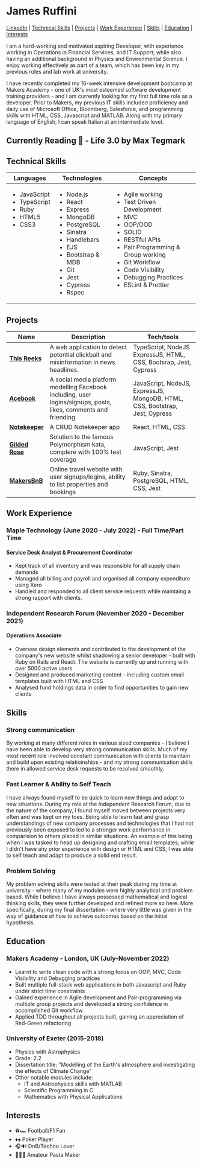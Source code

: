 # James Ruffini

[LinkedIn](https://www.linkedin.com/in/james-ruffini-5281b016b/) | [Technical Skills](technical-skills) | [Projects](#projects) | [Work Experience](#work-experience) | [Skills](#skills) | [Education](#education) | [Interests](#interests)

I am a hard-working and motivated aspiring Developer, with experience working in Operations in Financial Services, and IT Support; while also having an additional background in Physics and Environmental Science. I enjoy working effectively as part of a team, which has been key in my previous roles and lab work at university.

I have recently completed my 16-week intensive development bootcamp at Makers Academy - one of UK's most esteemed software development training providers - and I am currently looking for my first full time role as a developer. Prior to Makers, my previous IT skills included proficiency and daily use of Microsoft Office, Bloomberg, Salesforce, and programming skills with HTML, CSS, Javascript and MATLAB. Along with my primary language of English, I can speak Italian at an intermediate level.

## Currently Reading 📖 - Life 3.0 by Max Tegmark

## Technical Skills

<table>
  <thead>
    <tr>
      <th>Languages</th>
      <th>Technologies</th>
      <th>Concepts</th>
    </tr>
  </thead>
  <tbody>
    <tr VALIGN=TOP>
      <td>
        <ul>
          <li>JavaScript</li>
          <li>TypeScript</li>
          <li>Ruby</li>
          <li>HTML5</li>
          <li>CSS3</li>
        </ul>
      </td>
      <td>
        <ul>
          <li>Node.js</li>
          <li>React</li>
          <li>Express</li>
          <li>MongoDB</li>
          <li>PostgreSQL</li>
          <li>Sinatra</li>
          <li>Handlebars</li>
          <li>EJS</li>
          <li>Bootstrap & MDB</li>
          <li>Git</li>
          <li>Jest</li>
          <li>Cypress</li>
          <li>Rspec</li>
        </ul>
      </td>
      <td>
        <ul>
          <li>Agile working</li>
          <li>Test Driven Development</li>
          <li>MVC</li>
          <li>OOP/OOD</li>
          <li>SOLID</li>
          <li>RESTful APIs</li>
          <li>Pair Programming & Group working</li>
          <li>Git Workflow</li>
          <li>Code Visibility</li>
          <li>Debugging Practices</li>
          <li>ESLint & Prettier</li>
        </ul>
      </td>
    </tr>
  </tbody>
</table>


## Projects

| Name                                                        | Description                                              | Tech/tools        |
| ----------------------------------------------------------- | -------------------------------------------------------- | ----------------- |
| [**This Reeks**](https://github.com/iniffur/Fake-News) | A web application to detect potential clickbait and misinformation in news headlines. | TypeScript, NodeJS ExpressJS, HTML, CSS, Bootsrap, Jest, Cypress |
| [**Acebook**](https://github.com/iniffur/acebook-monsters-inc)                              | A social media platform modelling Facebook including, user logins/signups, posts, likes, comments and friending                                      | JavaScript, NodeJS, ExpressJS, MongoDB, HTML, CSS, Bootstrap, Jest, Cypress              |
| [**Notekeeper**](https://github.com/iniffur/NoteKeeper) | A CRUD Notekeeper app | React, HTML, CSS |
| [**Gilded Rose**](https://github.com/iniffur/GildedRose-Challenge) | Solution to the famous Polymorphism kata, complere with 100% test coverage | JavaScript, Jest |
| [**MakersBnB**](https://github.com/iniffur/MakersBNB) | Online travel website with user signups/logins, ability to list properties and bookings | Ruby, Sinatra, PostgreSQL, HTML, CSS, Jest |



## Work Experience

### Maple Technology (June 2020 - July 2022) - Full Time/Part Time  
#### Service Desk Analyst & Procurement Coordinator

- Kept track of all inventory and was responsible for all supply chain demands
- Managed all billing and payroll and organised all company expenditure using Xero
- Handled and responded to all client service requests while maintaing a strong rapport with clients.

### Independent Research Forum (November 2020 - December 2021)  
#### Operations Associate

- Oversaw design elements and contributed to the development of the company's new website whilst shadowing a senior developer - built with Ruby on Rails and React. The website is currently up and running with over 5000 active users.
- Designed and produced marketing content - including custom email templates built with HTML and CSS
- Analysed fund holdings data in order to find opportunities to gain new clients


## Skills

### Strong communication

By working at many different roles in various sized companies - I believe I have been able to develop very strong communication skills. Much of my most recent role involved constant communication with clients to maintain and build upon existing relatioinships - and my strong communication skills there in allowed service desk requests to be resolved smoothly.

### Fast Learner & Ability to Self Teach

I have always found myself to be quick to learn new things and adapt to new situations. During my role at the Independent Research Forum, due to the nature of the company, I found myself moved between projects very often and was kept on my toes. Being able to learn fast and grasp understandings of new company processes and technologies that I had not previously been exposed to led to a stronger work performance in comparision to others placed in similar situations. An example of this being when I was tasked to head up designing and crafting email templates; while I didn't have any prior experience with design or HTML and CSS, I was able to self teach and adapt to produce a solid end result.

### Problem Solving

My problem solving skills were tested at their peak during my time at university - where many of my modules were highly analytical and problem based. While I believe I have always possessed mathematical and logical thinking skills, they were further developed and refined more so here. More specifically, during my final dissertation - where very little was given in the way of guidance of how to achieve outcomes based on the initial hypothesis.

## Education

### Makers Academy - London, UK (July-November 2022)

- Learnt to write clean code with a strong focus on OOP, MVC, Code Visibility and Debugging practices
- Built multiple full-stack web applications in both Javascript and Ruby under strict time constraints
- Gained experience in Agile development and Pair-programming via multiple group projects and developed a strong confidence in accomplished Git workflow
- Applied TDD throughout all projects built, gaining an appreciation of Red-Green refactoring

### University of Exeter (2015-2018)

- Physics with Astrophysics
- Grade: 2.2
- Dissertation title: "Modelling of the Earth's atmosphere and investigating the effects of Climate Change"
- Other notable modules include:
  - IT and Astrophysics skills with MATLAB
  - Scientific Programming in C
  - Mathematics with Physical Applications
  

## Interests

- ⚽🏎️ Football/F1 Fan
- ♦️♠️ Poker Player
- 🎧🔊 DnB/Techno Lover
- 👨‍🍳🍝 Amateur Pasta Maker


